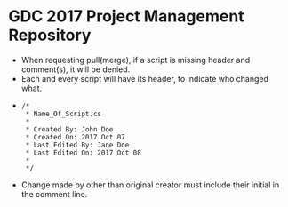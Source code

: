 # GDC 2017 Project Management Repository

* When requesting pull(merge), if a script is missing header and comment(s), it will be denied.
* Each and every script will have its header, to indicate who changed what.
* ```
  /*
   * Name_Of_Script.cs
   * 
   * Created By: John Doe
   * Created On: 2017 Oct 07
   * Last Edited By: Jane Doe
   * Last Edited On: 2017 Oct 08
   * 
   */
  ```
* Change made by other than original creator must include their initial in the comment line.
